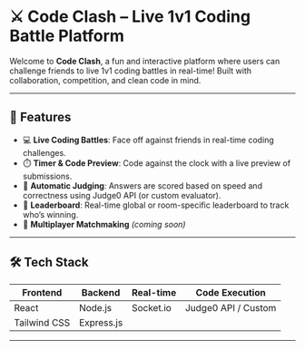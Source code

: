 # ⚔️ Code Clash – Live 1v1 Coding Battle Platform

Welcome to **Code Clash**, a fun and interactive platform where users can challenge friends to live 1v1 coding battles in real-time! Built with collaboration, competition, and clean code in mind.

---

## 🚀 Features

- 💻 **Live Coding Battles**: Face off against friends in real-time coding challenges.
- ⏱️ **Timer & Code Preview**: Code against the clock with a live preview of submissions.
- 🧠 **Automatic Judging**: Answers are scored based on speed and correctness using Judge0 API (or custom evaluator).
- 🧾 **Leaderboard**: Real-time global or room-specific leaderboard to track who’s winning.
- 👥 **Multiplayer Matchmaking** *(coming soon)*

---

## 🛠️ Tech Stack

| Frontend     | Backend       | Real-time        | Code Execution      |
|--------------|---------------|------------------|-------------------- |
| React        | Node.js       | Socket.io        | Judge0 API / Custom |
| Tailwind CSS | Express.js    |                  |                     |

---
